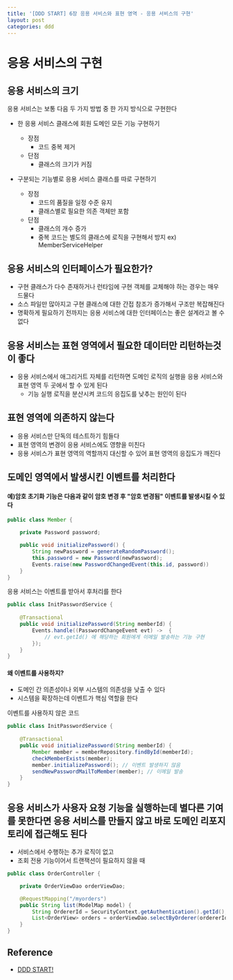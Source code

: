 ```yaml
---
title: '[DDD START] 6장 응용 서비스와 표현 영역 - 응용 서비스의 구현'
layout: post
categories: ddd
---
```


# 응용 서비스의 구현

## 응용 서비스의 크기
응용 서비스는 보통 다음 두 가지 방법 중 한 가지 방식으로 구현한다
- 한 응용 서비스 클래스에 회원 도메인 모든 기능 구현하기
    - 장점
        - 코드 중복 제거
    - 단점
        - 클래스의 크기가 커짐

- 구분되는 기능별로 응용 서비스 클래스를 따로 구현하기
    - 장점
        - 코드의 품질을 일정 수준 유지
        - 클래스별로 필요한 의존 객체만 포함
    - 단점
        - 클래스의 개수 증가
        - 중복 코드는 별도의 클래스에 로직을 구현해서 방지
            ex) MemberServiceHelper

## 응용 서비스의 인터페이스가 필요한가?
- 구현 클래스가 다수 존재하거나 런타임에 구현 객체를 교체해야 하는 경우는 매우 드물다
- 소스 파일만 많아지고 구현 클래스에 대한 간접 참조가 증가해서 구조만 복잡해진다
- 명확하게 필요하기 전까지는 응용 서비스에 대한 인터페이스는 좋은 설계라고 볼 수 없다

## 응용 서비스는 표현 영역에서 필요한 데이터만 리턴하는것이 좋다
- 응용 서비스에서 애그리거트 자체를 리턴하면 도메인 로직의 실행을 응용 서비스와 표현 영역 두 곳에서 할 수 있게 된다
    - 기능 실행 로직을 분산시켜 코드의 응집도를 낮추는 원인이 된다

## 표현 영역에 의존하지 않는다
- 응용 서비스만 단독의 테스트하기 힘들다
- 표현 영역의 변경이 응용 서비스에도 영향을 미친다
- 응용 서비스가 표현 영역의 역할까지 대신할 수 있어 표현 영역의 응집도가 깨진다

## 도메인 영역에서 발생시킨 이벤트를 처리한다
#### 예)암호 초기화 기능은 다음과 같이 암호 변경 후 "암호 변경됨" 이벤트를 발생시킬 수 있다
```java
public class Member {

    private Password password;

    public void initializePassword() {
        String newPassword = generateRandomPassword();
        this.password = new Password(newPassword);
        Events.raise(new PasswordChangedEvent(this.id, password))
    }
}
```
응용 서비스는 이벤트를 받아서 후처리를 한다
```java
public class InitPasswordService {
    
    @Transactional
    public void initializePassword(String memberId) {
        Events.handle((PasswordChangeEvent evt) ->  {
            // evt.getId() 에 해당하는 회원에게 이메일 발송하는 기능 구현
        });
    }
}
```

#### 왜 이벤트를 사용하지?
- 도메인 간 의존성이나 외부 시스템의 의존성을 낮출 수 있다
- 시스템을 확장하는데 이벤트가 핵심 역할을 한다

이벤트를 사용하지 않은 코드
```java
public class InitPasswordService {
    
    @Transactional
    public void initializePassword(String memberId) {
        Member member = memberRepository.findById(memberId);
        checkMemberExists(member);
        member.initializePassword(); // 이벤트 발생하지 않음
        sendNewPasswordMailToMember(member); // 이메일 발송 
    }
}
```

## 응용 서비스가 사용자 요청 기능을 실행하는데 별다른 기여를 못한다면 응용 서비스를 만들지 않고 바로 도메인 리포지토리에 접근해도 된다
- 서비스에서 수행하는 추가 로직이 없고
- 조회 전용 기능이어서 트랜잭션이 필요하지 않을 때

```java
public class OrderController {

    private OrderViewDao orderViewDao;

    @RequestMapping("/myorders")
    public String list(ModelMap model) {
        String OrdererId = SecurityContext.getAuthentication().getId();
        List<OrderView> orders = orderViewDao.selectByOrderer(ordererId);
    }
}
```

## Reference
- [DDD START!](http://www.yes24.com/Product/Goods/27750871?OzSrank=1)